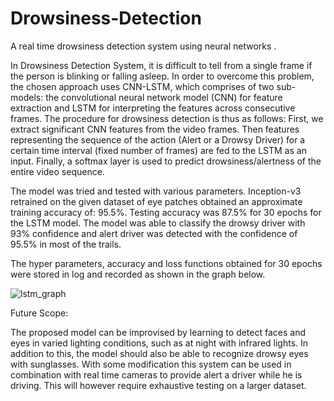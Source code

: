 # Drowsiness-Detection
A real time drowsiness detection system using neural networks
.

In Drowsiness Detection System, it is difficult to tell from a single frame if the person is blinking or falling asleep. In order to overcome this problem, the chosen approach uses CNN-LSTM, which comprises of two sub- models: the convolutional neural network model (CNN) for feature extraction and LSTM for interpreting the features across consecutive frames. The procedure for drowsiness detection is thus as follows: First, we extract significant CNN features from the video frames.
Then features representing the sequence of the action (Alert or a Drowsy Driver) for a certain time interval (fixed number of frames) are fed to the LSTM as an input. Finally, a softmax layer is used to predict drowsiness/alertness of the entire video sequence.

The model was tried and tested with various parameters. Inception-v3 retrained on the given dataset of eye patches obtained an approximate training accuracy of: 95.5%. Testing accuracy was 87.5% for 30 epochs for the LSTM model. The model was able to classify the drowsy driver with 93% confidence and alert driver was detected with the confidence of 95.5% in most of the trails.

 The hyper parameters, accuracy and loss functions obtained for 30 epochs were stored in log and recorded as shown in the graph below.	
 
 ![lstm_graph](https://user-images.githubusercontent.com/67290562/129606193-4f42aedc-b2f6-488f-a587-ee0ca4161334.PNG)
 
Future Scope:

The proposed model can be improvised by learning to detect faces and eyes in varied lighting conditions, such as at night with infrared lights. In addition to this, the model should also be able to recognize drowsy eyes with sunglasses.
With some modification this system can be used in combination with real time cameras to provide alert a driver while he is driving. This will however require exhaustive testing on a larger dataset.
